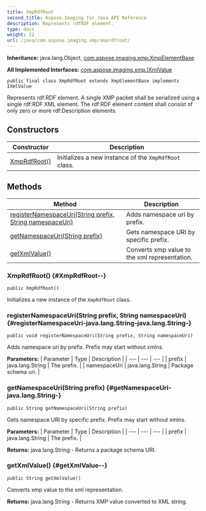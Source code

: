 ```yaml
---
title: XmpRdfRoot
second_title: Aspose.Imaging for Java API Reference
description: Represents rdfRDF element.
type: docs
weight: 22
url: /java/com.aspose.imaging.xmp/xmprdfroot/
---
```

**Inheritance:**
java.lang.Object, [com.aspose.imaging.xmp.XmpElementBase](../../com.aspose.imaging.xmp/xmpelementbase)

**All Implemented Interfaces:**
[com.aspose.imaging.xmp.IXmlValue](../../com.aspose.imaging.xmp/ixmlvalue)
```
public final class XmpRdfRoot extends XmpElementBase implements IXmlValue
```

Represents rdf:RDF element. A single XMP packet shall be serialized using a single rdf:RDF XML element. The rdf:RDF element content shall consist of only zero or more rdf:Description elements.
## Constructors

| Constructor | Description |
| --- | --- |
| [XmpRdfRoot()](#XmpRdfRoot--) | Initializes a new instance of the `XmpRdfRoot` class. |
## Methods

| Method | Description |
| --- | --- |
| [registerNamespaceUri(String prefix, String namespaceUri)](#registerNamespaceUri-java.lang.String-java.lang.String-) | Adds namespace uri by prefix. |
| [getNamespaceUri(String prefix)](#getNamespaceUri-java.lang.String-) | Gets namespace URI by specific prefix. |
| [getXmlValue()](#getXmlValue--) | Converts xmp value to the xml representation. |
### XmpRdfRoot() {#XmpRdfRoot--}
```
public XmpRdfRoot()
```


Initializes a new instance of the `XmpRdfRoot` class.

### registerNamespaceUri(String prefix, String namespaceUri) {#registerNamespaceUri-java.lang.String-java.lang.String-}
```
public void registerNamespaceUri(String prefix, String namespaceUri)
```


Adds namespace uri by prefix. Prefix may start without xmlns.

**Parameters:**
| Parameter | Type | Description |
| --- | --- | --- |
| prefix | java.lang.String | The prefix. |
| namespaceUri | java.lang.String | Package schema uri. |

### getNamespaceUri(String prefix) {#getNamespaceUri-java.lang.String-}
```
public String getNamespaceUri(String prefix)
```


Gets namespace URI by specific prefix. Prefix may start without xmlns.

**Parameters:**
| Parameter | Type | Description |
| --- | --- | --- |
| prefix | java.lang.String | The prefix. |

**Returns:**
java.lang.String - Returns a package schema URI.
### getXmlValue() {#getXmlValue--}
```
public String getXmlValue()
```


Converts xmp value to the xml representation.

**Returns:**
java.lang.String - Returns XMP value converted to XML string.
